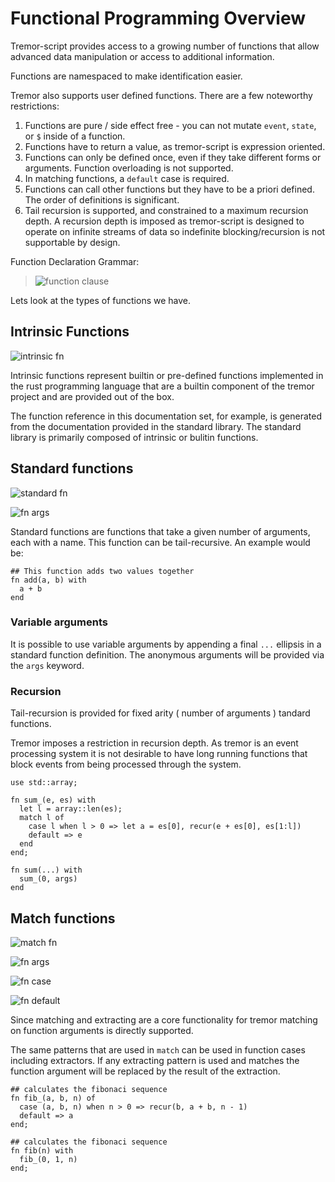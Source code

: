 # Functional Programming Overview

Tremor-script provides access to a growing number of functions that allow
advanced data manipulation or access to additional information.

Functions are namespaced to make identification easier.

Tremor also supports user defined functions. There are a few
noteworthy restrictions:

1. Functions are pure / side effect free - you can not mutate `event`, `state`,
   or `$` inside of a function.
2. Functions have to return a value, as tremor-script is expression oriented.
3. Functions can only be defined once, even if they take different forms or
   arguments. Function overloading is not supported.
4. In matching functions, a `default` case is required.
5. Functions can call other functions but they have to be a priori defined. The order of definitions is significant.
6. Tail recursion is supported, and constrained to a maximum recursion depth. A recursion depth is imposed as tremor-script is designed to operate on infinite streams of data so indefinite blocking/recursion is not supportable by design.

Function Declaration Grammar:
> ![function clause](../reference/language/svg/fndefn.svg)

Lets look at the types of functions we have.

## Intrinsic Functions

![intrinsic fn](../reference/language/svg/intrinsic.svg)

Intrinsic functions represent builtin or pre-defined functions implemented in the rust programming
language that are a builtin component of the tremor project and are provided out of the box.

The function reference in this documentation set, for example, is generated from the documentation
provided in the standard library. The standard library is primarily composed of intrinsic or bulitin
functions.

## Standard functions

![standard fn](../reference/language/svg/fndefn.svg)

![fn args](../reference/language/svg/fnargs.svg)

Standard functions are functions that take a given number of arguments, each with
a name. This function can be tail-recursive. An example would be:

```tremor
## This function adds two values together
fn add(a, b) with
  a + b
end
```

### Variable arguments

It is possible to use variable arguments by appending a final `...` ellipsis in a standard
function definition. The anonymous arguments will be provided via the `args` keyword.

### Recursion

Tail-recursion is provided for fixed arity ( number of arguments ) tandard functions.

Tremor imposes a restriction in recursion depth. As tremor is an event processing system
it is not desirable to have long running functions that block events from being processed
through the system.

```tremor
use std::array;

fn sum_(e, es) with
  let l = array::len(es);
  match l of
    case l when l > 0 => let a = es[0], recur(e + es[0], es[1:l])
    default => e
  end
end;

fn sum(...) with
  sum_(0, args)
end
```

## Match functions

![match fn](../reference/language/svg/fndefn.svg)

![fn args](../reference/language/svg/fnargs.svg)

![fn case](../reference/language/svg/fncase.svg)

![fn default](../reference/language/svg/fncasedefault.svg)

Since matching and extracting are a core functionality for tremor matching on
function arguments is directly supported.

The same patterns that are used in `match` can be used in function cases
including extractors. If any extracting pattern is used and matches the function
argument will be replaced by the result of the extraction.

```tremor
## calculates the fibonaci sequence
fn fib_(a, b, n) of
  case (a, b, n) when n > 0 => recur(b, a + b, n - 1)
  default => a
end;

## calculates the fibonaci sequence
fn fib(n) with
  fib_(0, 1, n)
end;
```
